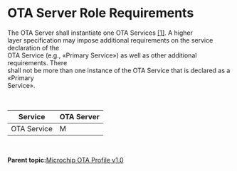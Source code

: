 # OTA Server Role Requirements

The OTA Server shall instantiate one OTA Services [\[1\]](GUID-6B274602-B628-48D8-9345-D483824E66AC.md). A higher<br /> layer specification may impose additional requirements on the service declaration of the<br /> OTA Service \(e.g., «Primary Service»\) as well as other additional requirements. There<br /> shall not be more than one instance of the OTA Service that is declared as a «Primary<br /> Service».

<br />

|Service|OTA Server|
|:-----:|----------|
|OTA Service|M|

<br />

**Parent topic:**[Microchip OTA Profile v1.0](GUID-8FB2E8E4-2700-455A-8B4B-7E396CAD954D.md)

